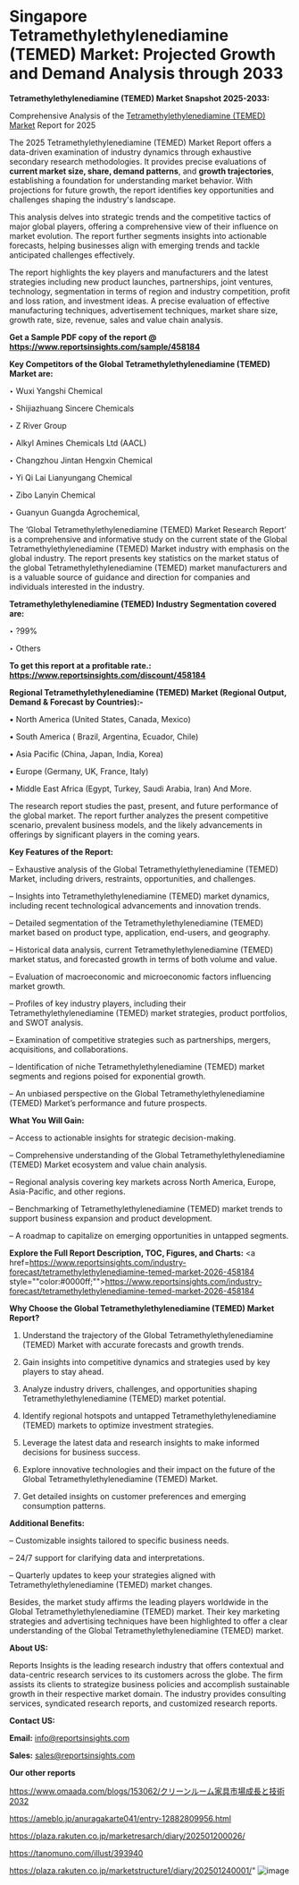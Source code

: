 # Singapore Tetramethylethylenediamine (TEMED) Market: Projected Growth and Demand Analysis through 2033

<strong>Tetramethylethylenediamine (TEMED) Market Snapshot 2025-2033:</strong>

Comprehensive Analysis of the <a href=https://www.reportsinsights.com/sample/458184>Tetramethylethylenediamine (TEMED) Market</a> Report for 2025

The 2025 Tetramethylethylenediamine (TEMED) Market Report offers a data-driven examination of industry dynamics through exhaustive secondary research methodologies. It provides precise evaluations of <strong>current market size, share, demand patterns</strong>, and <strong>growth trajectories</strong>, establishing a foundation for understanding market behavior. With projections for future growth, the report identifies key opportunities and challenges shaping the industry's landscape.

This analysis delves into strategic trends and the competitive tactics of major global players, offering a comprehensive view of their influence on market evolution. The report further segments insights into actionable forecasts, helping businesses align with emerging trends and tackle anticipated challenges effectively.

The report highlights the key players and manufacturers and the latest strategies including new product launches, partnerships, joint ventures, technology, segmentation in terms of region and industry competition, profit and loss ration, and investment ideas. A precise evaluation of effective manufacturing techniques, advertisement techniques, market share size, growth rate, size, revenue, sales and value chain analysis.

<strong>Get a Sample PDF copy of the report @ <a href=https://www.reportsinsights.com/sample/458184 style=color:#0000ff;>https://www.reportsinsights.com/sample/458184</a></strong>

<strong>Key Competitors of the Global Tetramethylethylenediamine (TEMED) Market are:</strong>

‣ Wuxi Yangshi Chemical

‣ Shijiazhuang Sincere Chemicals

‣ Z River Group

‣ Alkyl Amines Chemicals Ltd (AACL)

‣ Changzhou Jintan Hengxin Chemical

‣ Yi Qi Lai Lianyungang Chemical

‣ Zibo Lanyin Chemical

‣ Guanyun Guangda Agrochemical,

The ‘Global Tetramethylethylenediamine (TEMED) Market Research Report’ is a comprehensive and informative study on the current state of the Global Tetramethylethylenediamine (TEMED) Market industry with emphasis on the global industry. The report presents key statistics on the market status of the global Tetramethylethylenediamine (TEMED) market manufacturers and is a valuable source of guidance and direction for companies and individuals interested in the industry.

<strong>Tetramethylethylenediamine (TEMED) Industry Segmentation covered are:</strong>

‣ ?99%

‣ Others

<strong>To get this report at a profitable rate.: <a href=https://www.reportsinsights.com/discount/458184 style=color:#0000ff;>https://www.reportsinsights.com/discount/458184</a></strong>

<strong>Regional Tetramethylethylenediamine (TEMED) Market (Regional Output, Demand &amp; Forecast by Countries):-</strong>

• North America (United States, Canada, Mexico)

• South America ( Brazil, Argentina, Ecuador, Chile)

• Asia Pacific (China, Japan, India, Korea)

• Europe (Germany, UK, France, Italy)

• Middle East Africa (Egypt, Turkey, Saudi Arabia, Iran) And More.

The research report studies the past, present, and future performance of the global market. The report further analyzes the present competitive scenario, prevalent business models, and the likely advancements in offerings by significant players in the coming years.

<strong>Key Features of the Report:</strong>

– Exhaustive analysis of the Global Tetramethylethylenediamine (TEMED) Market, including drivers, restraints, opportunities, and challenges.

– Insights into Tetramethylethylenediamine (TEMED) market dynamics, including recent technological advancements and innovation trends.

– Detailed segmentation of the Tetramethylethylenediamine (TEMED) market based on product type, application, end-users, and geography.

– Historical data analysis, current Tetramethylethylenediamine (TEMED) market status, and forecasted growth in terms of both volume and value.

– Evaluation of macroeconomic and microeconomic factors influencing market growth.

– Profiles of key industry players, including their Tetramethylethylenediamine (TEMED) market strategies, product portfolios, and SWOT analysis.

– Examination of competitive strategies such as partnerships, mergers, acquisitions, and collaborations.

– Identification of niche Tetramethylethylenediamine (TEMED) market segments and regions poised for exponential growth.

– An unbiased perspective on the Global Tetramethylethylenediamine (TEMED) Market’s performance and future prospects.

<strong>What You Will Gain:</strong>

– Access to actionable insights for strategic decision-making.

– Comprehensive understanding of the Global Tetramethylethylenediamine (TEMED) Market ecosystem and value chain analysis.

– Regional analysis covering key markets across North America, Europe, Asia-Pacific, and other regions.

– Benchmarking of Tetramethylethylenediamine (TEMED) market trends to support business expansion and product development.

– A roadmap to capitalize on emerging opportunities in untapped segments.

<strong>Explore the Full Report Description, TOC, Figures, and Charts:</strong>
<a href=https://www.reportsinsights.com/industry-forecast/tetramethylethylenediamine-temed-market-2026-458184 style=""color:#0000ff;"">https://www.reportsinsights.com/industry-forecast/tetramethylethylenediamine-temed-market-2026-458184</a>

<strong>Why Choose the Global Tetramethylethylenediamine (TEMED) Market Report?</strong>

1. Understand the trajectory of the Global Tetramethylethylenediamine (TEMED) Market with accurate forecasts and growth trends.

2. Gain insights into competitive dynamics and strategies used by key players to stay ahead.

3. Analyze industry drivers, challenges, and opportunities shaping Tetramethylethylenediamine (TEMED) market potential.

4. Identify regional hotspots and untapped Tetramethylethylenediamine (TEMED) markets to optimize investment strategies.

5. Leverage the latest data and research insights to make informed decisions for business success.

6. Explore innovative technologies and their impact on the future of the Global Tetramethylethylenediamine (TEMED) Market.

7. Get detailed insights on customer preferences and emerging consumption patterns.

<strong>Additional Benefits:</strong>

– Customizable insights tailored to specific business needs.

– 24/7 support for clarifying data and interpretations.

– Quarterly updates to keep your strategies aligned with Tetramethylethylenediamine (TEMED) market changes.

Besides, the market study affirms the leading players worldwide in the Global Tetramethylethylenediamine (TEMED) market. Their key marketing strategies and advertising techniques have been highlighted to offer a clear understanding of the Global Tetramethylethylenediamine (TEMED) market.

<strong><strong>About US</strong>:</strong>

Reports Insights is the leading research industry that offers contextual and data-centric research services to its customers across the globe. The firm assists its clients to strategize business policies and accomplish sustainable growth in their respective market domain. The industry provides consulting services, syndicated research reports, and customized research reports.

<strong>Contact US:</strong>

<p class=><b>Email:</b> <a href=mailto:info@reportsinsights.com>info@reportsinsights.com</a></p>
<p class=><b>Sales:</b> <a href=mailto:sales@reportsinsights.com>sales@reportsinsights.com</a></p>

<strong>Our other reports</strong>

<a href=https://www.omaada.com/blogs/153062/クリーンルーム家具市場成長と技術2032>https://www.omaada.com/blogs/153062/クリーンルーム家具市場成長と技術2032</a>

<a href=https://ameblo.jp/anuragakarte041/entry-12882809956.html>https://ameblo.jp/anuragakarte041/entry-12882809956.html</a>

<a href=https://plaza.rakuten.co.jp/marketresarch/diary/202501200026/>https://plaza.rakuten.co.jp/marketresarch/diary/202501200026/</a>

<a href=https://tanomuno.com/illust/393940>https://tanomuno.com/illust/393940</a>

<a href=https://plaza.rakuten.co.jp/marketstructure1/diary/202501240001/>https://plaza.rakuten.co.jp/marketstructure1/diary/202501240001/</a>"
![image](https://github.com/user-attachments/assets/ef553a82-5238-469c-9f47-ed8b50ec1099)
